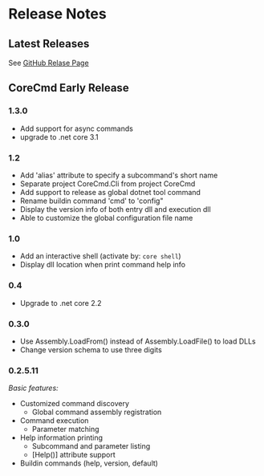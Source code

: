 
# Release Notes

## Latest Releases

See [GitHub Relase Page](https://github.com/li-rongcheng/CoreCmd/releases)

## CoreCmd Early Release

### 1.3.0

- Add support for async commands
- upgrade to .net core 3.1

### 1.2

- Add 'alias' attribute to specify a subcommand's short name
- Separate project CoreCmd.Cli from project CoreCmd
- Add support to release as global dotnet tool command
- Rename buildin command 'cmd' to 'config"
- Display the version info of both entry dll and execution dll
- Able to customize the global configuration file name

### 1.0

- Add an interactive shell (activate by: `core shell`)
- Display dll location when print command help info

### 0.4

- Upgrade to .net core 2.2

### 0.3.0

- Use Assembly.LoadFrom() instead of Assembly.LoadFile() to load DLLs
- Change version schema to use three digits

### 0.2.5.11

*Basic features:*

- Customized command discovery
  - Global command assembly registration
- Command execution
  - Parameter matching
- Help information printing
  - Subcommand and parameter listing
  - [Help()] attribute support
- Buildin commands (help, version, default)
